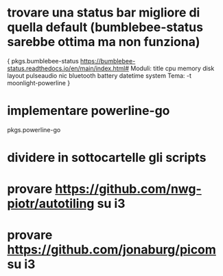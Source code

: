 # trovare una status bar migliore di quella default (bumblebee-status sarebbe ottima ma non funziona)
{
    pkgs.bumblebee-status
    https://bumblebee-status.readthedocs.io/en/main/index.html#
    Moduli:
    title cpu memory disk layout pulseaudio nic bluetooth battery datetime system
    Tema:
    -t moonlight-powerline
}

# implementare powerline-go
pkgs.powerline-go

# dividere in sottocartelle gli scripts

# provare https://github.com/nwg-piotr/autotiling su i3

# provare https://github.com/jonaburg/picom su i3 